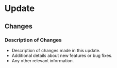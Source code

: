 # Update

## Changes
### Description of Changes
- Description of changes made in this update.
- Additional details about new features or bug fixes.
- Any other relevant information.